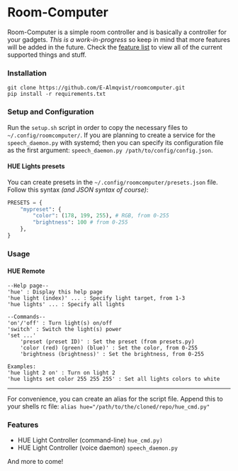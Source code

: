 # Room-Computer
Room-Computer is a simple room controller and is basically a controller for your gadgets. *This is a work-in-progress* so keep in mind that more features will be added in the future. Check the [feature list](#features) to view all of the current supported things and stuff.

### Installation
	git clone https://github.com/E-Almqvist/roomcomputer.git
	pip install -r requirements.txt

### Setup and Configuration
Run the `setup.sh` script in order to copy the necessary files to `~/.config/roomcomputer/`. If you are planning to create a service for the `speech_daemon.py` with systemd; then you can specify its configuration file as the first argument: `speech_daemon.py /path/to/config/config.json`.

#### HUE Lights presets
You can create presets in the `~/.config/roomcomputer/presets.json` file. Follow this syntax *(and JSON syntax of course)*:
```python
PRESETS = {
	"mypreset": {
		"color": (178, 199, 255), # RGB, from 0-255
		"brightness": 100 # from 0-255
	},
}
```
	

### Usage
#### HUE Remote
	--Help page--
	'hue' : Display this help page
	'hue light (index)' ... : Specify light target, from 1-3
	'hue lights' ... : Specify all lights

	--Commands--
	'on'/'off' : Turn light(s) on/off
	'switch' : Switch the light(s) power
	'set ...'
		'preset (preset ID)' : Set the preset (from presets.py)
		'color (red) (green) (blue)' : Set the color, from 0-255
		'brightness (brightness)' : Set the brightness, from 0-255

	Examples:
	'hue light 2 on' : Turn on light 2
	'hue lights set color 255 255 255' : Set all lights colors to white

-----------------
For convenience, you can create an alias for the script file. Append this to your shells rc file:
`alias hue="/path/to/the/cloned/repo/hue_cmd.py"`

<h3 id="features">Features</h3>

* HUE Light Controller (command-line) `hue_cmd.py)`
* HUE Light Controller (voice daemon) `speech_daemon.py`
 
 And more to come!
